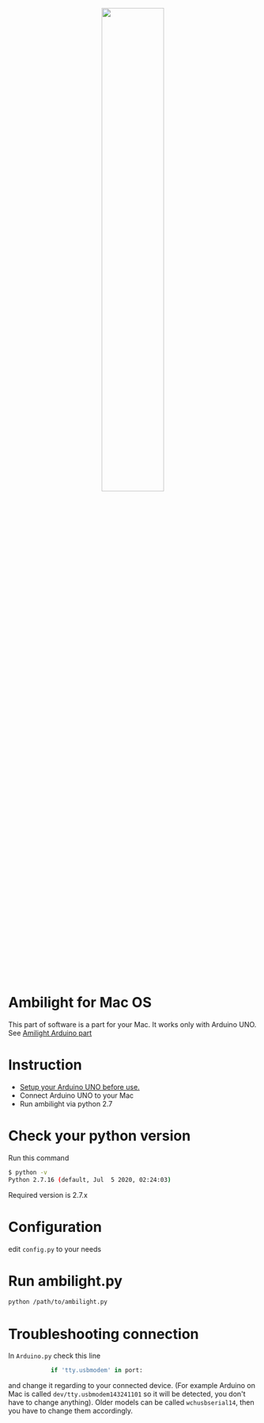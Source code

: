 <p align="center"><img src="http://app.shopsline.ru/img-pic/kf/Hf3e4eb92d8c64b29bbdbb7538dbdf9c6I/DIY-Ambilight-RGB-5050.jpg_q50.jpg" width="50%" /></p>

# Ambilight for Mac OS

This part of software is a part for your Mac. It works only with Arduino UNO. See [Amilight Arduino part](https://github.com/sergeich5/Ambilight-Arduino-part)

# Instruction

- [Setup your Arduino UNO before use.](https://github.com/sergeich5/Ambilight-Arduino-part)
- Connect Arduino UNO to your Mac
- Run ambilight via python 2.7

# Check your python version

Run this command

```sh
$ python -v
Python 2.7.16 (default, Jul  5 2020, 02:24:03)
```

Required version is 2.7.x

# Configuration

edit `config.py` to your needs

# Run ambilight.py

```sh
python /path/to/ambilight.py
```

# Troubleshooting connection

In `Arduino.py` check this line

```python
            if 'tty.usbmodem' in port:
```

and change it regarding to your connected device. (For example Arduino on Mac is called `dev/tty.usbmodem143241101` so it will be detected, you don't have to change anything). Older models can be called `wchusbserial14`, then you have to change them accordingly.
